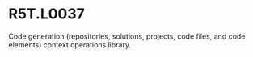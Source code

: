 # R5T.L0037
Code generation (repositories, solutions, projects, code files, and code elements) context operations library.